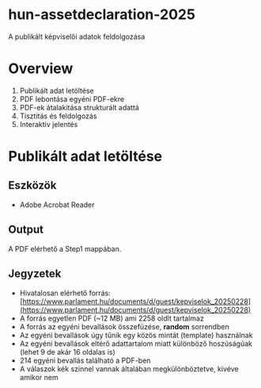 # hun-assetdeclaration-2025

A publikált képviselői adatok feldolgozása

# Overview

1. Publikált adat letöltése
2. PDF lebontása egyéni PDF-ekre
3. PDF-ek átalakitása strukturált adattá
4. Tisztitás és feldolgozás
5. Interaktiv jelentés

# Publikált adat letöltése

## Eszközök

* Adobe Acrobat Reader

## Output

A PDF elérhető a Step1 mappában.

## Jegyzetek

* Hivatalosan elérhető forrás: [https://www.parlament.hu/documents/d/guest/kepviselok_20250228](https://www.parlament.hu/documents/d/guest/kepviselok_20250228)
* A forrás egyetlen PDF (~12 MB) ami 2258 oldlt tartalmaz
* A forrás az egyéni bevallások összefüzése, **random** sorrendben
* Az egyéni bevallások úgy tűnik egy közös mintát (template) használnak
* Az egyéni bevallások eltérő adattartalom miatt különböző hoszúságúak (lehet 9 de akár 16 oldalas is)
* 214 egyéni bevallás található a PDF-ben
* A válaszok kék szinnel vannak általában megkülönböztetve, kivéve amikor nem